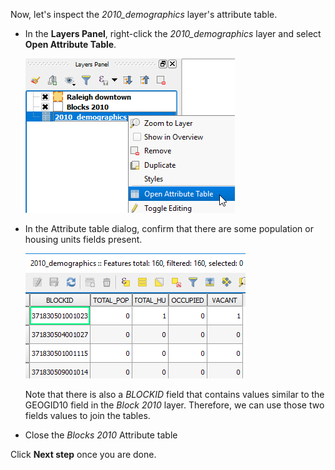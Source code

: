 Now, let's inspect the *2010_demographics* layer's attribute table.

* In the **Layers Panel**, right-click the *2010_demographics* layer and
  select **Open Attribute Table**.

    ![open_2010_attribute_table](open_2010_attribute_table.png)

* In the Attribute table dialog, confirm that there are some population
  or housing units fields present.

    ![inspect_2010_attributes](inspect_2010_attributes.png)

    Note that there is also a *BLOCKID* field that contains values similar to
    the GEOGID10 field in the *Block 2010* layer. Therefore, we can  use
    those two fields values to join the tables.

* Close the *Blocks 2010* Attribute table

Click **Next step** once you are done.
